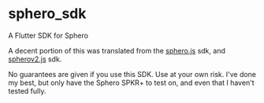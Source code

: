 # sphero_sdk

A Flutter SDK for Sphero

A decent portion of this was translated from the [sphero.js](https://github.com/sphero-inc/sphero.js/blob/master/LICENSE) sdk, and [spherov2.js](https://github.com/igbopie/spherov2.js/blob/master/LICENSE) sdk.

No guarantees are given if you use this SDK. Use at your own risk. I've done my best, but only have the Sphero SPKR+ to test on, and even that I haven't tested fully.